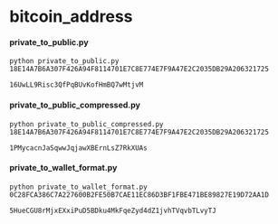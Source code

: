 # bitcoin_address

#### private_to_public.py

```
python private_to_public.py 18E14A7B6A307F426A94F8114701E7C8E774E7F9A47E2C2035DB29A206321725

16UwLL9Risc3QfPqBUvKofHmBQ7wMtjvM
```


#### private_to_public_compressed.py

```
python private_to_public_compressed.py 18E14A7B6A307F426A94F8114701E7C8E774E7F9A47E2C2035DB29A206321725

1PMycacnJaSqwwJqjawXBErnLsZ7RkXUAs
```

#### private_to_wallet_format.py
```
python private_to_wallet_format.py 0C28FCA386C7A227600B2FE50B7CAE11EC86D3BF1FBE471BE89827E19D72AA1D

5HueCGU8rMjxEXxiPuD5BDku4MkFqeZyd4dZ1jvhTVqvbTLvyTJ
```
